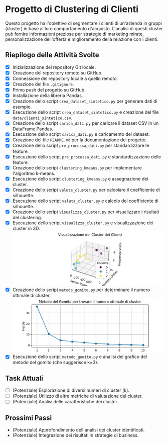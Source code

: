 # Progetto di Clustering di Clienti

Questo progetto ha l'obiettivo di segmentare i clienti di un'azienda in gruppi (cluster) in base al loro comportamento d'acquisto. L'analisi di questi cluster può fornire informazioni preziose per strategie di marketing mirate, personalizzazione dell'offerta e miglioramento della relazione con i clienti.

## Riepilogo delle Attività Svolte

* [X] Inizializzazione del repository Git locale.
* [X] Creazione del repository remoto su GitHub.
* [X] Connessione del repository locale a quello remoto.
* [X] Creazione del file `.gitignore`.
* [X] Primo push del progetto su GitHub.
* [X] Installazione della libreria Pandas.
* [X] Creazione dello script `crea_dataset_sintetico.py` per generare dati di esempio.
* [X] Esecuzione dello script `crea_dataset_sintetico.py` e creazione del file `data/clienti_sintetico.csv`.
* [X] Creazione dello script `carica_dati.py` per caricare il dataset CSV in un DataFrame Pandas.
* [X] Esecuzione dello script `carica_dati.py` e caricamento del dataset.
* [X] Creazione del file `README.md` per la documentazione del progetto.
* [X] Creazione dello script `pre_processa_dati.py` per standardizzare le feature.
* [X] Esecuzione dello script `pre_processa_dati.py` e standardizzazione delle feature.
* [X] Creazione dello script `clustering_kmeans.py` per implementare l'algoritmo k-means.
* [X] Esecuzione dello script `clustering_kmeans.py` e assegnazione dei cluster.
* [X] Creazione dello script `valuta_cluster.py` per calcolare il coefficiente di silhouette.
* [X] Esecuzione dello script `valuta_cluster.py` e calcolo del coefficiente di silhouette.
* [X] Creazione dello script `visualizza_cluster.py` per visualizzare i risultati del clustering.
* [X] Esecuzione dello script `visualizza_cluster.py` e visualizzazione dei cluster in 3D.
![Visualizzazione dei Cluster 3D](images/cluster_visualization_3d.jpeg)
* [X] Creazione dello script `metodo_gomito.py` per determinare il numero ottimale di cluster.
![Grafico del Metodo del Gomito](images/metodo_gomito_grafico.jpeg)
* [X] Esecuzione dello script `metodo_gomito.py` e analisi del grafico del metodo del gomito (che suggerisce k=3).

## Task Attuali

* [ ] (Potenziale) Esplorazione di diversi numeri di cluster (k).
* [ ] (Potenziale) Utilizzo di altre metriche di valutazione del cluster.
* [ ] (Potenziale) Analisi delle caratteristiche dei cluster.

## Prossimi Passi

* (Potenziale) Approfondimento dell'analisi dei cluster identificati.
* (Potenziale) Integrazione dei risultati in strategie di business.







